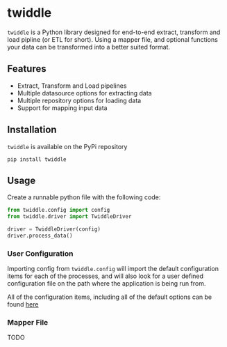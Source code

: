 # twiddle

`twiddle` is a Python library designed for end-to-end extract, transform and load pipline (or ETL for short). Using a mapper file,
and optional functions your data can be transformed into a better suited format.

## Features

- Extract, Transform and Load pipelines
- Multiple datasource options for extracting data
- Multiple repository options for loading data
- Support for mapping input data

## Installation

`twiddle` is available on the PyPi repository

`pip install twiddle`

## Usage

Create a runnable python file with the following code:

```python
from twiddle.config import config
from twiddle.driver import TwiddleDriver

driver = TwiddleDriver(config)
driver.process_data()
```

### User Configuration

Importing config from `twiddle.config` will import the default configuration items for each of the processes,
and will also look for a user defined configuration file on the path where the application is being run from.

All of the configuration items, including all of the default options can be found [here](twiddle/data/twiddle_defaults.cfg)

### Mapper File

TODO
